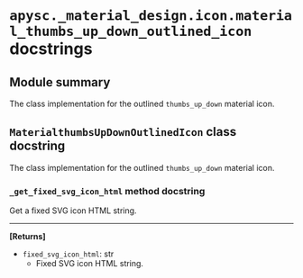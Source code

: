 # `apysc._material_design.icon.material_thumbs_up_down_outlined_icon` docstrings

## Module summary

The class implementation for the outlined `thumbs_up_down` material icon.

## `MaterialthumbsUpDownOutlinedIcon` class docstring

The class implementation for the outlined `thumbs_up_down` material icon.

### `_get_fixed_svg_icon_html` method docstring

Get a fixed SVG icon HTML string.<hr>

**[Returns]**

- `fixed_svg_icon_html`: str
  - Fixed SVG icon HTML string.